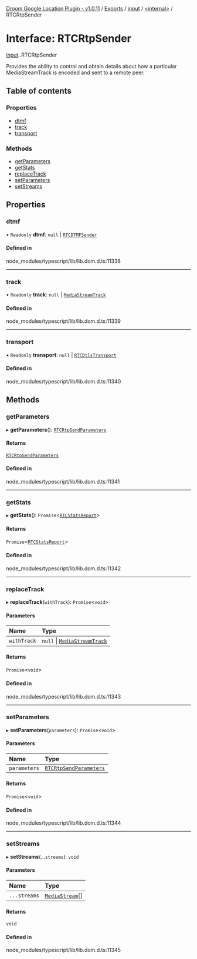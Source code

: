 [Droom Google Location Plugin - v1.0.11](../README.md) / [Exports](../modules.md) / [input](../modules/input.md) / [<internal\>](../modules/input._internal_.md) / RTCRtpSender

# Interface: RTCRtpSender

[input](../modules/input.md).[<internal>](../modules/input._internal_.md).RTCRtpSender

Provides the ability to control and obtain details about how a particular MediaStreamTrack is encoded and sent to a remote peer.

## Table of contents

### Properties

- [dtmf](input._internal_.RTCRtpSender.md#dtmf)
- [track](input._internal_.RTCRtpSender.md#track)
- [transport](input._internal_.RTCRtpSender.md#transport)

### Methods

- [getParameters](input._internal_.RTCRtpSender.md#getparameters)
- [getStats](input._internal_.RTCRtpSender.md#getstats)
- [replaceTrack](input._internal_.RTCRtpSender.md#replacetrack)
- [setParameters](input._internal_.RTCRtpSender.md#setparameters)
- [setStreams](input._internal_.RTCRtpSender.md#setstreams)

## Properties

### dtmf

• `Readonly` **dtmf**: ``null`` \| [`RTCDTMFSender`](../modules/input._internal_.md#rtcdtmfsender)

#### Defined in

node_modules/typescript/lib/lib.dom.d.ts:11338

___

### track

• `Readonly` **track**: ``null`` \| [`MediaStreamTrack`](../modules/input._internal_.md#mediastreamtrack)

#### Defined in

node_modules/typescript/lib/lib.dom.d.ts:11339

___

### transport

• `Readonly` **transport**: ``null`` \| [`RTCDtlsTransport`](../modules/input._internal_.md#rtcdtlstransport)

#### Defined in

node_modules/typescript/lib/lib.dom.d.ts:11340

## Methods

### getParameters

▸ **getParameters**(): [`RTCRtpSendParameters`](input._internal_.RTCRtpSendParameters.md)

#### Returns

[`RTCRtpSendParameters`](input._internal_.RTCRtpSendParameters.md)

#### Defined in

node_modules/typescript/lib/lib.dom.d.ts:11341

___

### getStats

▸ **getStats**(): `Promise`<[`RTCStatsReport`](../modules/input._internal_.md#rtcstatsreport)\>

#### Returns

`Promise`<[`RTCStatsReport`](../modules/input._internal_.md#rtcstatsreport)\>

#### Defined in

node_modules/typescript/lib/lib.dom.d.ts:11342

___

### replaceTrack

▸ **replaceTrack**(`withTrack`): `Promise`<`void`\>

#### Parameters

| Name | Type |
| :------ | :------ |
| `withTrack` | ``null`` \| [`MediaStreamTrack`](../modules/input._internal_.md#mediastreamtrack) |

#### Returns

`Promise`<`void`\>

#### Defined in

node_modules/typescript/lib/lib.dom.d.ts:11343

___

### setParameters

▸ **setParameters**(`parameters`): `Promise`<`void`\>

#### Parameters

| Name | Type |
| :------ | :------ |
| `parameters` | [`RTCRtpSendParameters`](input._internal_.RTCRtpSendParameters.md) |

#### Returns

`Promise`<`void`\>

#### Defined in

node_modules/typescript/lib/lib.dom.d.ts:11344

___

### setStreams

▸ **setStreams**(...`streams`): `void`

#### Parameters

| Name | Type |
| :------ | :------ |
| `...streams` | [`MediaStream`](../modules/input._internal_.md#mediastream)[] |

#### Returns

`void`

#### Defined in

node_modules/typescript/lib/lib.dom.d.ts:11345
